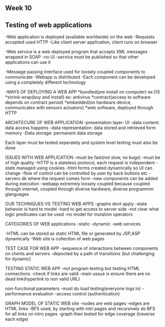 Week 10 
---------------------------------
Testing of web applications
---------------------------------
-Web application is deployed (available worldwide) on the web
-Requests accepted used HTTP
-Like client server application, client runs on browser

-Web service is a web deployed program that accepts XML messages wrapped in SOAP
-no UI
-service must be published so that other applications can use it

-Message passing interface used for loosely coupled components to communicate
-Webapp is distributed
-Each component can be developed using a completely different technology

-WAYS OF DEPLOYING A WEB APP
    *bundled(pre install on computer) ex:OS
    *shrink-wrap(buy and install) ex: antivirus
    *contract(access to software depends on contract period)
    *embedded(on hardware device, communicates with sensors actuators)
    *web software, deployed through HTTP

ARCHITECURE OF WEB APPLICATION 
-presentation layer: UI
-data content: data access happens
-data representation: data stored and retrieved form memory
-Data storage: permanent data storage

Each layer must be tested seperately and system level testing must also be done

ISSUES WITH WEB APPLICATION
-must be fast(not slow, no bugs)
-must be of high quality
-HTTP is a stateless protocol, each request is independent
-state managed using cookies 
-html forms created dynamically so UI can change
-flow of control can be controlled by user by back buttons etc
-servers dk where the request comes form
-new components can be added during execution
-webapp extremely loosely coupled because coupled through internet, coupled through diverse hardware, diverse programmin glanguages

OUR TECHNIQUES VS TESTING WEB APPS
-graphs dont apply
-state behavior is hard to model
-hard to get access to server side
-not clear what logic predicates can be used
-no model for mutation operators

CATEGORIES OF WEB applications
-static
-dynamic
-web services

-HTML can be stored as static HTML file or generated by JSP,ASP dynamically
-Web site is collection of web pages

TEST CASE FOR WEB APP
-sequence of interactions between components on clients and servers
-depocted by a path of transitions (but challenging for dynamic)

TESTING STATIC WEB APP
-not program testing but testing HTML connections
-check if links are valid
-main ussue is ensure there are no dead link(hyperlink to non valid URL)


non-functional parameters
-must do load testing(everyone logs in)
-performance evaluation
-access control (authentication)

GRAPH MODEL OF STATIC WEB site
-nodes are web pages
-edges are HTML links
-BFS used, by starting with intri pages and recursively do BFS for all links on intro pages
-graph then tested for edge coverage (traverse each edge)


